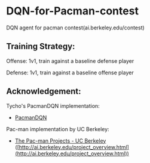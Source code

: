 # DQN-for-Pacman-contest
DQN agent for pacman contest(ai.berkeley.edu/contest)

## Training Strategy: 

Offense: 1v1, train against a baseline defense player

Defense: 1v1, train against a baseline offense player


## Acknowledgement:

Tycho's PacmanDQN implementation:
* [PacmanDQN](https://github.com/tychovdo/PacmanDQN)

Pac-man implementation by UC Berkeley:
* [The Pac-man Projects - UC Berkeley](http://ai.berkeley.edu/project_overview.html) ([http://ai.berkeley.edu/project_overview.html](http://ai.berkeley.edu/project_overview.html))

